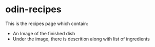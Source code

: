 # odin-recipes

This is the recipes page which contain:


- An Image of the finished dish 
- Under the image, there is descrition along with list of ingredients